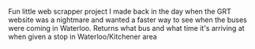 Fun little web scrapper project I made back in the day when the GRT website was a nightmare and wanted a faster way to see when the buses were coming in Waterloo. Returns what bus and what time it's arriving at when given a stop in Waterloo/Kitchener area
